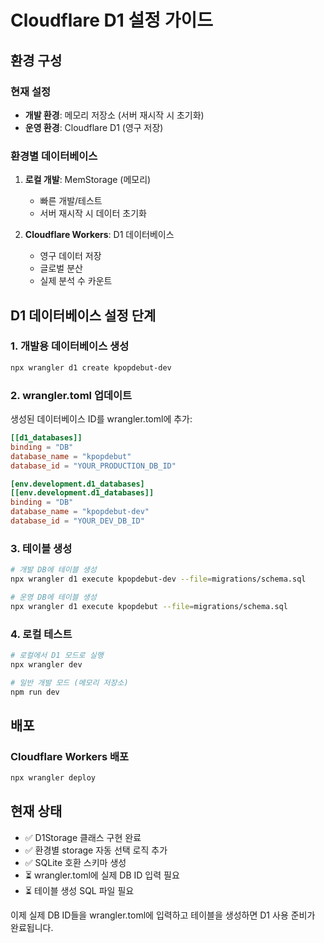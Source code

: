 # Cloudflare D1 설정 가이드

## 환경 구성

### 현재 설정
- **개발 환경**: 메모리 저장소 (서버 재시작 시 초기화)
- **운영 환경**: Cloudflare D1 (영구 저장)

### 환경별 데이터베이스

1. **로컬 개발**: MemStorage (메모리)
   - 빠른 개발/테스트
   - 서버 재시작 시 데이터 초기화

2. **Cloudflare Workers**: D1 데이터베이스
   - 영구 데이터 저장
   - 글로벌 분산
   - 실제 분석 수 카운트

## D1 데이터베이스 설정 단계

### 1. 개발용 데이터베이스 생성
```bash
npx wrangler d1 create kpopdebut-dev
```

### 2. wrangler.toml 업데이트
생성된 데이터베이스 ID를 wrangler.toml에 추가:
```toml
[[d1_databases]]
binding = "DB"
database_name = "kpopdebut"
database_id = "YOUR_PRODUCTION_DB_ID"

[env.development.d1_databases]
[[env.development.d1_databases]]
binding = "DB"
database_name = "kpopdebut-dev"  
database_id = "YOUR_DEV_DB_ID"
```

### 3. 테이블 생성
```bash
# 개발 DB에 테이블 생성
npx wrangler d1 execute kpopdebut-dev --file=migrations/schema.sql

# 운영 DB에 테이블 생성  
npx wrangler d1 execute kpopdebut --file=migrations/schema.sql
```

### 4. 로컬 테스트
```bash
# 로컬에서 D1 모드로 실행
npx wrangler dev

# 일반 개발 모드 (메모리 저장소)
npm run dev
```

## 배포

### Cloudflare Workers 배포
```bash
npx wrangler deploy
```

## 현재 상태
- ✅ D1Storage 클래스 구현 완료
- ✅ 환경별 storage 자동 선택 로직 추가
- ✅ SQLite 호환 스키마 생성
- ⏳ wrangler.toml에 실제 DB ID 입력 필요
- ⏳ 테이블 생성 SQL 파일 필요

이제 실제 DB ID들을 wrangler.toml에 입력하고 테이블을 생성하면 D1 사용 준비가 완료됩니다.